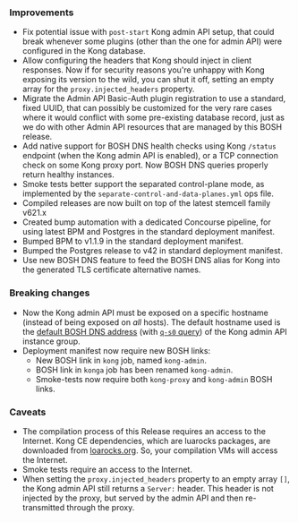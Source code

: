 ### Improvements

- Fix potential issue with `post-start` Kong admin API setup, that could break whenever some plugins (other than the one for admin API) were configured in the Kong database.
- Allow configuring the headers that Kong should inject in client responses. Now if for security reasons you're unhappy with Kong exposing its version to the wild, you can shut it off, setting an empty array for the `proxy.injected_headers` property.
- Migrate the Admin API Basic-Auth plugin registration to use a standard, fixed UUID, that can possibly be customized for the very rare cases where it would conflict with some pre-existing database record, just as we do with other Admin API resources that are managed by this BOSH release.
- Add native support for BOSH DNS health checks using Kong `/status` endpoint (when the Kong admin API is enabled), or a TCP connection check on some Kong proxy port. Now BOSH DNS queries properly return healthy instances.
- Smoke tests better support the separated control-plane mode, as implemented by the `separate-control-and-data-planes.yml` ops file.
- Compiled releases are now built on top of the latest stemcell family v621.x
- Created bump automation with a dedicated Concourse pipeline, for using latest BPM and Postgres in the standard deployment manifest.
- Bumped BPM to v1.1.9 in the standard deployment manifest.
- Bumped the Postgres release to v42 in standard deployment manifest.
- Use new BOSH DNS feature to feed the BOSH DNS alias for Kong into the generated TLS certificate alternative names.


### Breaking changes

- Now the Kong admin API must be exposed on a specific hostname (instead of being exposed on _all_ hosts). The default hostname used is the [default BOSH DNS address](https://bosh.io/docs/dns/#links) (with [`q-s0` query](https://bosh.io/docs/dns/#constructing-queries)) of the Kong admin API instance group.
- Deployment manifest now require new BOSH links:
  - New BOSH link in `kong` job, named `kong-admin`.
  - BOSH link in `konga` job has been renamed `kong-admin`.
  - Smoke-tests now require both `kong-proxy` and `kong-admin` BOSH links.


### Caveats

- The compilation process of this Release requires an access to the Internet. Kong CE dependencies, which are luarocks packages, are downloaded from [loarocks.org](https://luarocks.org). So, your compilation VMs will access the Internet.
- Smoke tests require an access to the Internet.
- When setting the `proxy.injected_headers` property to an empty array `[]`, the Kong admin API still returns a `Server:` header. This header is not injected by the proxy, but served by the admin API and then re-transmitted through the proxy.
